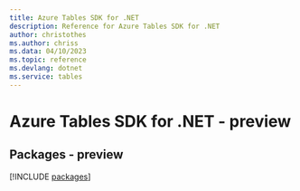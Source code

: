 ```yaml
---
title: Azure Tables SDK for .NET
description: Reference for Azure Tables SDK for .NET
author: christothes
ms.author: chriss
ms.data: 04/10/2023
ms.topic: reference
ms.devlang: dotnet
ms.service: tables
---
```

# Azure Tables SDK for .NET - preview
## Packages - preview
[!INCLUDE [packages](tables-index.md)]